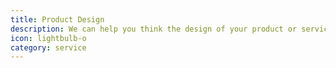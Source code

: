 ```yaml
---
title: Product Design  
description: We can help you think the design of your product or service. We'll help you think your product through user scenarii and real-world testing.
icon: lightbulb-o
category: service
---
```

